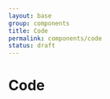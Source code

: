 ```yaml
---
layout: base
group: components
title: Code
permalink: components/code
status: draft
---
```


# Code
